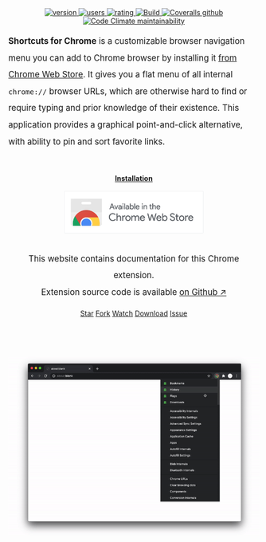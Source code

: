 <div style="text-align: center">
<a href="https://chrome.google.com/webstore/detail/jnmekaomnicdcpgdndekkmojfomifjal">
<img src="https://img.shields.io/chrome-web-store/v/jnmekaomnicdcpgdndekkmojfomifjal?label=latest%20release&color=2196F3&style=flat" alt="version"/>
</a> 
<a href="https://chrome.google.com/webstore/detail/jnmekaomnicdcpgdndekkmojfomifjal">
<img src="https://img.shields.io/chrome-web-store/users/jnmekaomnicdcpgdndekkmojfomifjal?style=flat" alt="users">
</a> 
<a href="https://chrome.google.com/webstore/detail/jnmekaomnicdcpgdndekkmojfomifjal">
<img src="https://img.shields.io/chrome-web-store/stars/jnmekaomnicdcpgdndekkmojfomifjal?style=flat" alt="rating" />
</a>
<a href="https://github.com/MobileFirstLLC/shortcuts-for-chrome/actions/workflows/build.yml">
<img alt="Build" src="https://github.com/MobileFirstLLC/shortcuts-for-chrome/actions/workflows/build.yml/badge.svg">
</a>
<a href="https://coveralls.io/github/MobileFirstLLC/shortcuts-for-chrome">
<img alt="Coveralls github" src="https://img.shields.io/coveralls/github/MobileFirstLLC/shortcuts-for-chrome?style=flat">
</a>
<a href="https://codeclimate.com/github/MobileFirstLLC/shortcuts-for-chrome/maintainability">
<img alt="Code Climate maintainability" src="https://img.shields.io/codeclimate/maintainability/MobileFirstLLC/shortcuts-for-chrome?style=flat">
</a>
</div>

<p style="font-size: 120%; line-height: 2; margin: 1rem 0 3rem 0;">
<strong>Shortcuts for Chrome</strong> is a customizable browser navigation menu you can add to Chrome browser
by installing it <a rel="nofollow noreferrer" href="https://chrome.google.com/webstore/detail/jnmekaomnicdcpgdndekkmojfomifjal" target="_blank">from Chrome Web Store</a>.
It gives you a flat menu of all internal <code>chrome://</code> browser URLs, which are otherwise hard to find
or require typing and prior knowledge of their existence. This application provides a graphical point-and-click alternative,
with ability to pin and sort favorite links. 
</p>

<a style="margin:1rem auto 2rem auto; display:table; text-align: center"
href="https://chrome.google.com/webstore/detail/jnmekaomnicdcpgdndekkmojfomifjal">
<strong>Installation</strong><br/><br/>
<img alt="install at chrome web store" style="max-width: 100%; width: 280px;"
src="https://raw.githubusercontent.com/MobileFirstLLC/shortcuts-for-chrome/main/assets/badge.png"/>
</a>


<div style="text-align:center">
<p style="font-size: 120%; line-height: 2; margin:1rem auto;">
This website contains documentation for this Chrome extension. 
<br/>
Extension source code is available <a href='https://github.com/MobileFirstLLC/shortcuts-for-chrome'>on Github ↗</a>
</p>

<a class="github-button" href="https://github.com/MobileFirstLLC/shortcuts-for-chrome" data-color-scheme="light" data-icon="octicon-star" data-size="large" aria-label="Star MobileFirstLLC/shortcuts-for-chrome on GitHub">
Star</a>
<a class="github-button" href="https://github.com/MobileFirstLLC/shortcuts-for-chrome/fork" data-color-scheme="light" data-icon="octicon-repo-forked" data-size="large" aria-label="Fork MobileFirstLLC/shortcuts-for-chrome on GitHub">
Fork</a>
<a class="github-button" href="https://github.com/MobileFirstLLC/shortcuts-for-chrome/subscription" data-color-scheme="light" data-icon="octicon-eye" data-size="large" aria-label="Watch MobileFirstLLC/shortcuts-for-chrome on GitHub">
Watch</a>
<a class="github-button" href="https://github.com/MobileFirstLLC/shortcuts-for-chrome/archive/main.zip" data-color-scheme="light" data-icon="octicon-download" data-size="large" aria-label="Download MobileFirstLLC/shortcuts-for-chrome on GitHub">
Download</a>
<a class="github-button" href="https://github.com/MobileFirstLLC/shortcuts-for-chrome/issues" data-color-scheme="light" data-icon="octicon-issue-opened" data-size="large" aria-label="Issue MobileFirstLLC/shortcuts-for-chrome on GitHub">
Issue</a>

<br/><br/><br/>


</div>

<p style="text-align:center">
<img src="https://raw.githubusercontent.com/MobileFirstLLC/shortcuts-for-chrome/main/assets/preview.gif" alt="preview" />
</p>




